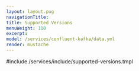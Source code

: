 ```yaml
---
layout: layout.pug
navigationTitle:
title: Supported Versions
menuWeight: 110
excerpt:
model: /services/confluent-kafka/data.yml
render: mustache
---
```


<!-- Imported from https://github.com/mesosphere/dcos-commons.git:sdk-0.40 -->


#include /services/include/supported-versions.tmpl
